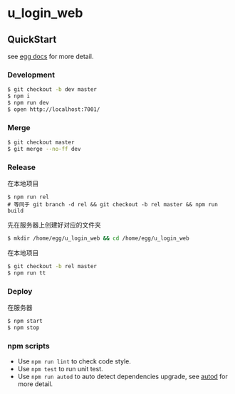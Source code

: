 # u_login_web



## QuickStart

<!-- add docs here for user -->

see [egg docs][egg] for more detail.

### Development

```bash
$ git checkout -b dev master
$ npm i
$ npm run dev
$ open http://localhost:7001/
```

### Merge

```bash
$ git checkout master
$ git merge --no-ff dev
```

### Release

在本地项目
```
$ npm run rel
# 等同于 git branch -d rel && git checkout -b rel master && npm run build
```

先在服务器上创建好对应的文件夹

```bash
$ mkdir /home/egg/u_login_web && cd /home/egg/u_login_web
```

在本地项目

```bash
$ git checkout -b rel master
$ npm run tt
```

### Deploy

在服务器

```bash
$ npm start
$ npm stop
```

### npm scripts

- Use `npm run lint` to check code style.
- Use `npm test` to run unit test.
- Use `npm run autod` to auto detect dependencies upgrade, see [autod](https://www.npmjs.com/package/autod) for more detail.


[egg]: https://eggjs.org

